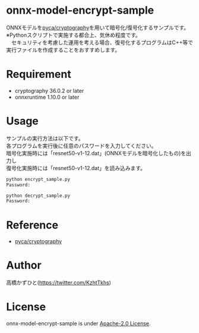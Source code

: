# onnx-model-encrypt-sample
ONNXモデルを[pyca/cryptography](https://github.com/pyca/cryptography)を用いて暗号化/復号化するサンプルです。<br>
※Pythonスクリプトで実施する都合上、気休め程度です。<br>　セキュリティを考慮した運用を考える場合、復号化するプログラムはC++等で実行ファイルを作成することをおすすめします。

# Requirement 
* cryptography 36.0.2 or later
* onnxruntime 1.10.0 or later

# Usage
サンプルの実行方法は以下です。<br>
各プログラムを実行後に任意のパスワードを入力してください。<br>
暗号化実施時には「resnet50-v1-12.dat」(ONNXモデルを暗号化したもの)を出力し<br>
復号化実施時には「resnet50-v1-12.dat」を読み込みます。
```bash
python encrypt_sample.py 
Password:
```
```bash
python decrypt_sample.py
Password:
```

# Reference
* [pyca/cryptography](https://github.com/pyca/cryptography)

# Author
高橋かずひと(https://twitter.com/KzhtTkhs)
 
# License 
onnx-model-encrypt-sample is under [Apache-2.0 License](LICENSE).

